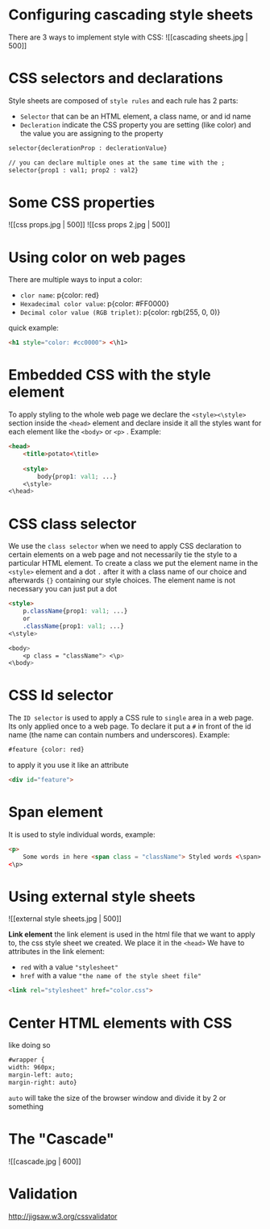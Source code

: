 # Configuring cascading style sheets
There are 3 ways to implement style with CSS:
![[cascading sheets.jpg | 500]]

# CSS selectors and declarations
Style sheets are composed of `style rules` and each rule has 2 parts:
- `Selector` that can be an HTML element, a class name, or and id name
- `Decleration` indicate the CSS property you are setting (like color) and the value you are assigning to the property

```html
selector{declerationProp : declerationValue}

// you can declare multiple ones at the same time with the ;
selector{prop1 : val1; prop2 : val2} 
```

# Some CSS properties
![[css props.jpg | 500]]
![[css props 2.jpg | 500]]

# Using color on web pages
There are multiple ways to input a color:
- `clor name`: p{color: red}
- `Hexadecimal color value`: p{color: #FF0000}
- `Decimal color value (RGB triplet)`: p{color: rgb(255, 0, 0)}

quick example:
```html
<h1 style="color: #cc0000"> <\h1>
```

# Embedded CSS with the style element
To apply styling to the whole web page we declare the `<style><\style>` section inside the `<head>` element and declare inside it all the styles want for each element like the `<body>` or `<p>` . Example:
```html
<head>
	<title>potato<\title>
	
	<style>
		body{prop1: val1; ...}
	<\style>
<\head>
```

# CSS class selector
We use the `class selector` when we need to apply CSS declaration to certain elements on a web page and not necessarily tie the style to a particular HTML element.
To create a class we put the element name in the `<style>` element and a dot `.` after it with a class name of our choice and afterwards `{}` containing our style choices.
The element name is not necessary you can just put a dot
```html
<style>
	p.className{prop1: val1; ...}
	or 
	.className{prop1: val1; ...}
<\style>

<body>
	<p class = "className"> <\p>
<\body>
```

# CSS Id selector
The `ID selector` is used to apply a CSS rule to `single` area in a web page. Its only applied once to a web page.
To declare it put a `#` in front of the id name (the name can contain numbers and underscores). Example:
```html
#feature {color: red}
```
to apply it you use it like an attribute 
```html
<div id="feature">
```

# Span element 
It is used to style individual words, example:
```html
<p>
	Some words in here <span class = "className"> Styled words <\span> rest of the paragraph
<\p>
```

# Using external style sheets
![[external style sheets.jpg | 500]]

**Link element**
the link element is used in the html file that we want to apply to, the css style sheet we created. We place it in the `<head>`
We have to attributes in the link element:
- `red` with a value `"stylesheet"`
- `href` with a value `"the name of the style sheet file"`

```html
<link rel="stylesheet" href="color.css">
```

# Center HTML elements with CSS
like doing so 
```html
#wrapper { 
width: 960px;
margin-left: auto;
margin-right: auto}
```
`auto` will take the size of the browser window and divide it by 2 or something

# The "Cascade"
![[cascade.jpg | 600]]

# Validation 
http://jigsaw.w3.org/cssvalidator